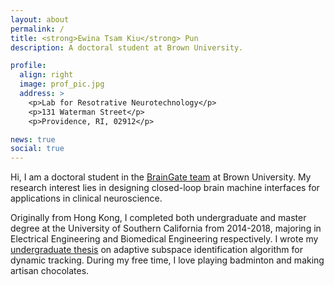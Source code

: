 ```yaml
---
layout: about
permalink: /
title: <strong>Ewina Tsam Kiu</strong> Pun
description: A doctoral student at Brown University.

profile:
  align: right
  image: prof_pic.jpg
  address: >
    <p>Lab for Resotrative Neurotechnology</p>
    <p>131 Waterman Street</p>
    <p>Providence, RI, 02912</p>

news: true
social: true
---
```


Hi, I am a doctoral student in the <a href="https://www.braingate.org/">BrainGate team</a> at Brown University. My research interest lies in designing closed-loop brain machine interfaces for applications in clinical neuroscience.

Originally from Hong Kong, I completed both undergraduate and master degree at the University of Southern California from 2014-2018, majoring in Electrical Engineering and Biomedical Engineering respectively. I wrote my <a href="http://ewinapun.tk/projects/2_project/">undergraduate thesis</a> on adaptive subspace identification algorithm for dynamic tracking. During my free time, I love playing badminton and making artisan chocolates.
